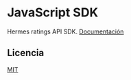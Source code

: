 # JavaScript SDK

Hermes ratings API SDK. [Documentación](https://gcba.github.io/hermes/uso/sdks.html)

## Licencia

[MIT](LICENSE.md)
